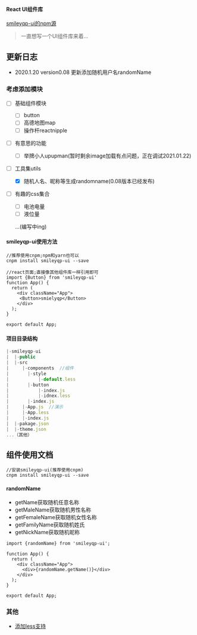 #### React UI组件库


[smileyqp-ui的npm源](https://www.npmjs.com/package/smileyqp-ui)

> 一直想写一个UI组件库来着...

## 更新日志
- 2020.1.20  version0.08 更新添加随机用户名randomName

### 考虑添加模块

- [ ] 基础组件模块

  - [ ] button
  - [ ] 高德地图map
  - [ ] 操作杆reactnipple

- [ ] 有意思的功能

  - [ ] 举牌小人upupman(暂时剩余image加载有点问题，正在调试2021.01.22)

- [ ] 工具集utils

  - [x] 随机人名、昵称等生成randomname(0.08版本已经发布)

- [ ] 有趣的css集合

  - [ ] 电池电量
  - [ ] 液位量

  ...(编写中ing)

#### smileyqp-ui使用方法

```shell
//推荐使用cnpm;npm和yarn也可以
cnpm install smileyqp-ui --save 

//react页面;直接像其他组件库一样引用即可
import {Button} from 'smileyqp-ui'
function App() {
  return (
    <div className="App">
     <Button>smielyqp</Button>
    </div>
  );
}

export default App;
```

#### 项目目录结构

```js
|-smileyqp-ui
|  |-public
|  |-src
|     |-components	//组件
|     	|-style
|       	|-default.less  
|     	|-button
|       	|-index.js  
|       	|-idnex.less  
|     	|-index.js
|  	  |-App.js	//演示
|  	  |-App.less
|     |-index.js
|  |-pakage.json
|  |-theme.json
...（其他）

```

## 组件使用文档

```shell
//安装smileyqp-ui(推荐使用cnpm)
cnpm install smileyqp-ui --save
```

#### randomName

- getName获取随机任意名称
- getMaleName获取随机男性名称
- getFemaleName获取随机女性名称
- getFamilyName获取随机姓氏
- getNickName获取随机昵称

```shell
import {randomName} from 'smileyqp-ui';

function App() {
  return (
    <div className="App">
      <div>{randomName.getName()}</div>
    </div>
  );
}

export default App;
```



### 其他

- [添加less支持](https://blog.csdn.net/qq_34273059/article/details/112534563)



